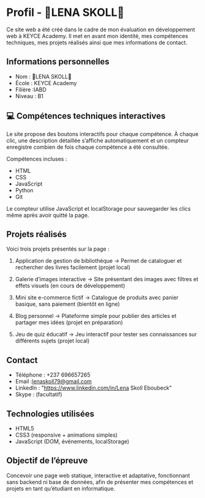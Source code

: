 # Profil - 🤎LENA SKOLL🤎

Ce site web a été créé dans le cadre de mon évaluation en développement web à KEYCE Academy. Il met en avant mon identité, mes compétences techniques, mes projets réalisés ainsi que mes informations de contact.
##  Informations personnelles

-  Nom : 🤎LENA SKOLL🤎 
-  École : KEYCE Academy  
-  Filière :IABD  
-  Niveau : B1  

## 💻 Compétences techniques interactives

Le site propose des boutons interactifs pour chaque compétence. À chaque clic, une description détaillée s’affiche automatiquement et un compteur enregistre combien de fois chaque compétence a été consultée.

Compétences incluses :

- HTML  
- CSS  
- JavaScript  
- Python  
- Git 

Le compteur utilise JavaScript et localStorage pour sauvegarder les clics même après avoir quitté la page.

## Projets réalisés

Voici trois projets présentés sur la page :

1. Application de gestion de bibliothèque
→ Permet de cataloguer et rechercher des livres facilement (projet local)
2. Galerie d’images interactive
→ Site présentant des images avec filtres et effets visuels (en cours de développement)
 
3. Mini site e-commerce fictif
→ Catalogue de produits avec panier basique, sans paiement (bientôt en ligne)
4. Blog personnel
→ Plateforme simple pour publier des articles et partager mes idées (projet en préparation)

5. Jeu de quiz éducatif
→ Jeu interactif pour tester ses connaissances sur différents sujets (projet local)

##  Contact

-  Téléphone : +237 696657265  
-  Email :lenaskoll79@gmail.com 
-  LinkedIn :  "https://www.linkedin.com/in/Lena Skoll Eboubeck"
-  Skype : (facultatif)

##  Technologies utilisées

- HTML5  
- CSS3 (responsive + animations simples)  
- JavaScript (DOM, événements, localStorage)

##  Objectif de l’épreuve

Concevoir une page web statique, interactive et adaptative, fonctionnant sans backend ni base de données, afin de présenter mes compétences et projets en tant qu’étudiant en informatique.